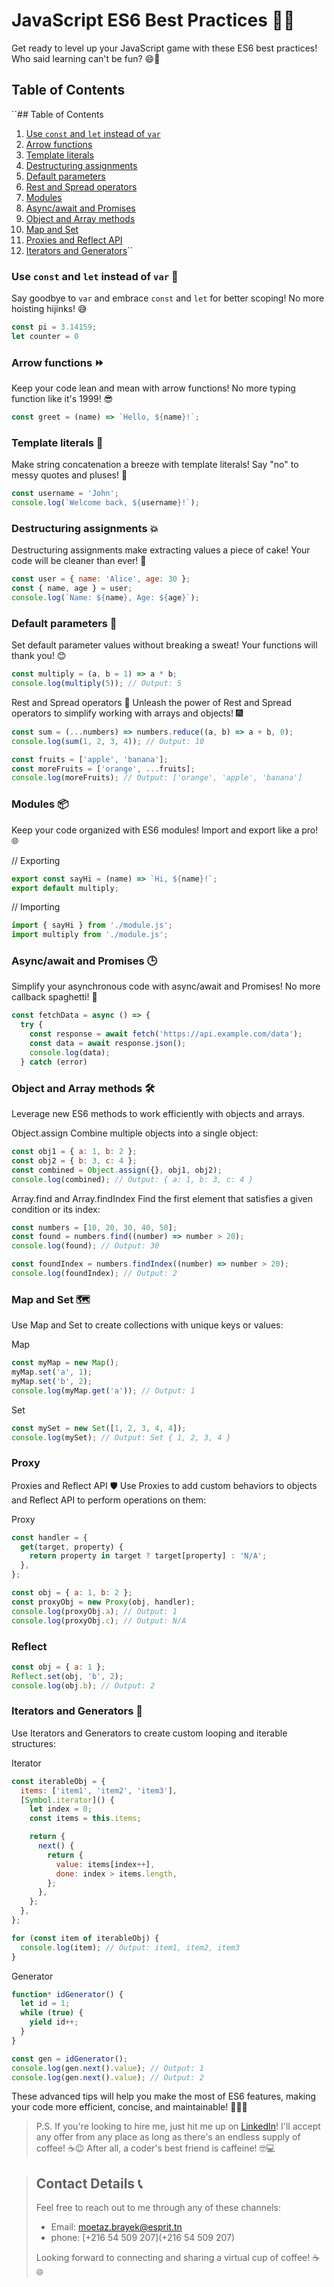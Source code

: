 
# JavaScript ES6 Best Practices 🚀🤖

Get ready to level up your JavaScript game with these ES6 best practices! Who said learning can't be fun? 😄🎉

## Table of Contents

``## Table of Contents

1. [Use `const` and `let` instead of `var`](#use-const-and-let-instead-of-var)
2. [Arrow functions](#arrow-functions)
3. [Template literals](#template-literals)
4. [Destructuring assignments](#destructuring-assignments)
5. [Default parameters](#default-parameters)
6. [Rest and Spread operators](#rest-and-spread-operators)
7. [Modules](#modules)
8. [Async/await and Promises](#async-await-and-promises)
9. [Object and Array methods](#object-and-array-methods)
10. [Map and Set](#map-and-set)
11. [Proxies and Reflect API](#proxies-and-reflect-api)
12. [Iterators and Generators](#iterators-and-generators)``
### Use `const` and `let` instead of `var` 🚫

Say goodbye to `var` and embrace `const` and `let` for better scoping! No more hoisting hijinks! 😅

```javascript
const pi = 3.14159;
let counter = 0
```


### Arrow functions ⏩
Keep your code lean and mean with arrow functions! No more typing function like it's 1999! 😎
```javascript
const greet = (name) => `Hello, ${name}!`;
```
### Template literals 💬
Make string concatenation a breeze with template literals! Say "no" to messy quotes and pluses! 🙅
```javascript
const username = 'John';
console.log(`Welcome back, ${username}!`);
```
### Destructuring assignments 💥
Destructuring assignments make extracting values a piece of cake! Your code will be cleaner than ever! 🍰
```javascript
const user = { name: 'Alice', age: 30 };
const { name, age } = user;
console.log(`Name: ${name}, Age: ${age}`);
```


### Default parameters 🌟
Set default parameter values without breaking a sweat! Your functions will thank you! 😊
```javascript
const multiply = (a, b = 1) => a * b;
console.log(multiply(5)); // Output: 5
```
Rest and Spread operators 🌱
Unleash the power of Rest and Spread operators to simplify working with arrays and objects! 🎆
```javascript
const sum = (...numbers) => numbers.reduce((a, b) => a + b, 0);
console.log(sum(1, 2, 3, 4)); // Output: 10

const fruits = ['apple', 'banana'];
const moreFruits = ['orange', ...fruits];
console.log(moreFruits); // Output: ['orange', 'apple', 'banana']
```
### Modules 📦
Keep your code organized with ES6 modules! Import and export like a pro! 🌐

// Exporting
```javascript
export const sayHi = (name) => `Hi, ${name}!`;
export default multiply;
```
// Importing
```javascript
import { sayHi } from './module.js';
import multiply from './module.js';
```
### Async/await and Promises 🕒
Simplify your asynchronous code with async/await and Promises! No more callback spaghetti! 🍝
```javascript
const fetchData = async () => {
  try {
    const response = await fetch('https://api.example.com/data');
    const data = await response.json();
    console.log(data);
  } catch (error)
```

### Object and Array methods 🛠️
Leverage new ES6 methods to work efficiently with objects and arrays.

Object.assign
Combine multiple objects into a single object:
```javascript
const obj1 = { a: 1, b: 2 };
const obj2 = { b: 3, c: 4 };
const combined = Object.assign({}, obj1, obj2);
console.log(combined); // Output: { a: 1, b: 3, c: 4 }
```
Array.find and Array.findIndex
Find the first element that satisfies a given condition or its index:
```javascript
const numbers = [10, 20, 30, 40, 50];
const found = numbers.find((number) => number > 20);
console.log(found); // Output: 30

const foundIndex = numbers.findIndex((number) => number > 20);
console.log(foundIndex); // Output: 2
```
###  Map and Set 🗺️
Use Map and Set to create collections with unique keys or values:

Map
```javascript
const myMap = new Map();
myMap.set('a', 1);
myMap.set('b', 2);
console.log(myMap.get('a')); // Output: 1
```
Set
```javascript
const mySet = new Set([1, 2, 3, 4, 4]);
console.log(mySet); // Output: Set { 1, 2, 3, 4 }
```

### Proxy
Proxies and Reflect API 🛡️
Use Proxies to add custom behaviors to objects and Reflect API to perform operations on them:

Proxy
```javascript
const handler = {
  get(target, property) {
    return property in target ? target[property] : 'N/A';
  },
};

const obj = { a: 1, b: 2 };
const proxyObj = new Proxy(obj, handler);
console.log(proxyObj.a); // Output: 1
console.log(proxyObj.c); // Output: N/A
```
### Reflect
```javascript
const obj = { a: 1 };
Reflect.set(obj, 'b', 2);
console.log(obj.b); // Output: 2
```
###  Iterators and Generators 🔄
Use Iterators and Generators to create custom looping and iterable structures:

Iterator
```javascript
const iterableObj = {
  items: ['item1', 'item2', 'item3'],
  [Symbol.iterator]() {
    let index = 0;
    const items = this.items;

    return {
      next() {
        return {
          value: items[index++],
          done: index > items.length,
        };
      },
    };
  },
};

for (const item of iterableObj) {
  console.log(item); // Output: item1, item2, item3
}
```
Generator
```javascript
function* idGenerator() {
  let id = 1;
  while (true) {
    yield id++;
  }
}

const gen = idGenerator();
console.log(gen.next().value); // Output: 1
console.log(gen.next().value); // Output: 2
```
These advanced tips will help you make the most of ES6 features, making your code more efficient, concise, and maintainable! 🧙‍♂️🔥

> P.S. If you're looking to hire me, just hit me up on [LinkedIn](https://www.linkedin.com/in/moetazbrayek/)! I'll accept any offer from any place as long as there's an endless supply of coffee! ☕️😉 After all, a coder's best friend is caffeine! 🤓💻

> ## Contact Details 📞
> 
> Feel free to reach out to me through any of these channels:
> 
> -   Email: [moetaz.brayek@esprit.tn](mailto:moetaz.brayek@esprit.tn)
> -   phone: [+216 54 509 207](+216 54 509 207)
> 
> Looking forward to connecting and sharing a virtual cup of coffee! ☕️🌐
